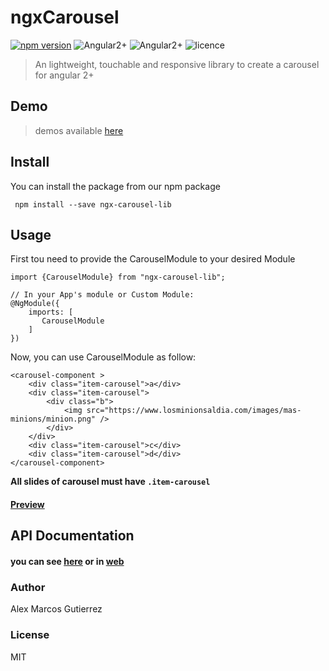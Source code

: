 # ngxCarousel

[![npm version](https://badge.fury.io/js/ngx-carousel-lib.svg)](https://badge.fury.io/js/ngx-carousel-lib) ![Angular2+](https://img.shields.io/badge/Angular_2+-passing-brightgreen.svg?style=flat) ![Angular2+](https://img.shields.io/badge/Angular_7-success-brightgreen.svg?style=flat) ![licence](https://img.shields.io/badge/licence-MIT-blue.svg?style=flat)

> An lightweight, touchable and responsive library to create a carousel for angular 2+

## Demo
> demos available [here](https://kappys1.github.io/ngx-carousel-lib)

## Install
You can install the package from our npm package
```
 npm install --save ngx-carousel-lib
```


## Usage
First tou need to provide the CarouselModule to your desired Module 



```
import {CarouselModule} from "ngx-carousel-lib";

// In your App's module or Custom Module:
@NgModule({
    imports: [
       CarouselModule
    ] 
})
```

Now, you can use CarouselModule as follow:

```
<carousel-component >
    <div class="item-carousel">a</div>
    <div class="item-carousel">
        <div class="b">
            <img src="https://www.losminionsaldia.com/images/mas-minions/minion.png" />
        </div>
    </div>
    <div class="item-carousel">c</div>
    <div class="item-carousel">d</div>
</carousel-component>
```

**All slides of carousel must have ``.item-carousel``**


#### [Preview](https://embed.plnkr.co/CPWvmndIgpsglCvLChhc/)

## API Documentation
#### you can see [here](https://github.com/kappys1/ngx-carousel/wiki/API-Documentation) or in [web](https://kappys1.github.io/ngx-carousel)

### Author
Alex Marcos Gutierrez

### License
MIT
